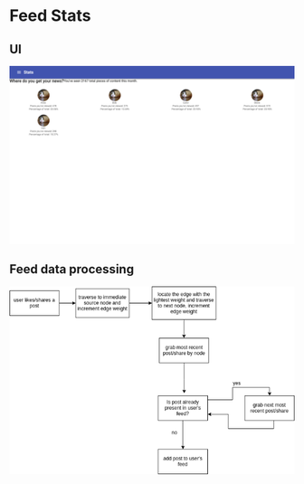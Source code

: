 # Feed Stats

## UI

![App Screenshot](/public/github/app_ss.png)

## Feed data processing

![Bubble Expansion](/RID-BubbleExpansion.png)
